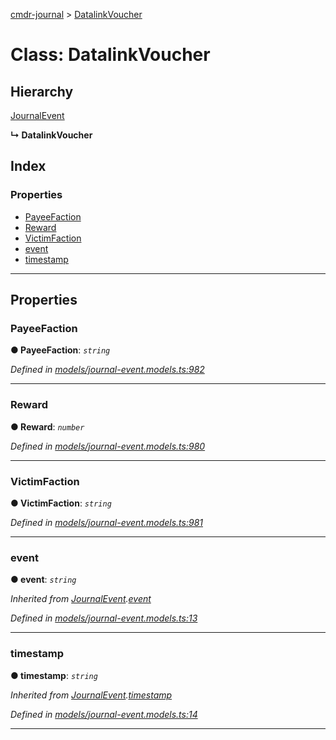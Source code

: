 [cmdr-journal](../README.md) > [DatalinkVoucher](../classes/datalinkvoucher.md)



# Class: DatalinkVoucher

## Hierarchy


 [JournalEvent](journalevent.md)

**↳ DatalinkVoucher**







## Index

### Properties

* [PayeeFaction](datalinkvoucher.md#payeefaction)
* [Reward](datalinkvoucher.md#reward)
* [VictimFaction](datalinkvoucher.md#victimfaction)
* [event](datalinkvoucher.md#event)
* [timestamp](datalinkvoucher.md#timestamp)



---
## Properties
<a id="payeefaction"></a>

###  PayeeFaction

**●  PayeeFaction**:  *`string`* 

*Defined in [models/journal-event.models.ts:982](https://github.com/chrisbruford/cmdr-journal/blob/1e4d048/src/models/journal-event.models.ts#L982)*





___

<a id="reward"></a>

###  Reward

**●  Reward**:  *`number`* 

*Defined in [models/journal-event.models.ts:980](https://github.com/chrisbruford/cmdr-journal/blob/1e4d048/src/models/journal-event.models.ts#L980)*





___

<a id="victimfaction"></a>

###  VictimFaction

**●  VictimFaction**:  *`string`* 

*Defined in [models/journal-event.models.ts:981](https://github.com/chrisbruford/cmdr-journal/blob/1e4d048/src/models/journal-event.models.ts#L981)*





___

<a id="event"></a>

###  event

**●  event**:  *`string`* 

*Inherited from [JournalEvent](journalevent.md).[event](journalevent.md#event)*

*Defined in [models/journal-event.models.ts:13](https://github.com/chrisbruford/cmdr-journal/blob/1e4d048/src/models/journal-event.models.ts#L13)*





___

<a id="timestamp"></a>

###  timestamp

**●  timestamp**:  *`string`* 

*Inherited from [JournalEvent](journalevent.md).[timestamp](journalevent.md#timestamp)*

*Defined in [models/journal-event.models.ts:14](https://github.com/chrisbruford/cmdr-journal/blob/1e4d048/src/models/journal-event.models.ts#L14)*





___


